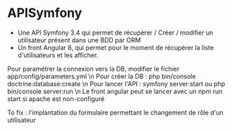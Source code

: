 # APISymfony
- Une API Symfony 3.4 qui permet de récupérer / Créer / modifier un utilisateur présent dans une BDD par ORM 
- Un front Angular 8, qui permet pour le moment de récupérer la liste d'utilisateurs et les afficher.

Pour paramétrer la connexion vers la DB, modifier le fichier app/config/parameters.yml  \n
Pour créer la DB : php bin/console doctrine:database:create \n
Pour lancer l'API : symfony server:start ou php bin/console server:run \n
Le front angular peut se lancer avec un npm run start si apache est non-configuré

To fix : l'implantation du formulaire permettant le changement de rôle d'un utilisateur
